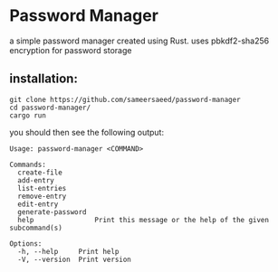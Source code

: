 # Password Manager
a simple password manager created using Rust. uses pbkdf2-sha256 encryption for password storage
<br>

## **installation:**
```
git clone https://github.com/sameersaeed/password-manager
cd password-manager/
cargo run
```

you should then see the following output:
```
Usage: password-manager <COMMAND>

Commands:
  create-file        
  add-entry          
  list-entries       
  remove-entry       
  edit-entry         
  generate-password  
  help               Print this message or the help of the given subcommand(s)

Options:
  -h, --help     Print help
  -V, --version  Print version
```
